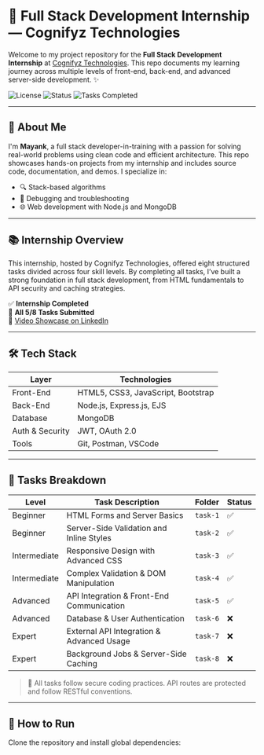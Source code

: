 # 🚀 Full Stack Development Internship — Cognifyz Technologies

Welcome to my project repository for the **Full Stack Development Internship** at [Cognifyz Technologies](https://www.cognifyz.com). This repo documents my learning journey across multiple levels of front-end, back-end, and advanced server-side development. ✨

![License](https://img.shields.io/badge/license-MIT-blue) ![Status](https://img.shields.io/badge/status-active-brightgreen) ![Tasks Completed](https://img.shields.io/badge/tasks-5/8-success)

---

## 🧠 About Me

I'm **Mayank**, a full stack developer-in-training with a passion for solving real-world problems using clean code and efficient architecture. This repo showcases hands-on projects from my internship and includes source code, documentation, and demos. I specialize in:

- 🔍 Stack-based algorithms
- 🔧 Debugging and troubleshooting
- 🌐 Web development with Node.js and MongoDB

---

## 📚 Internship Overview

This internship, hosted by Cognifyz Technologies, offered eight structured tasks divided across four skill levels. By completing all tasks, I’ve built a strong foundation in full stack development, from HTML fundamentals to API security and caching strategies.

✅ **Internship Completed**  
🏅 **All 5/8 Tasks Submitted**  
🎥 [Video Showcase on LinkedIn](https://www.linkedin.com/in/YOUR-LINKEDIN-USERNAME)

---

## 🛠️ Tech Stack

| Layer           | Technologies                                 |
|-----------------|----------------------------------------------|
| Front-End       | HTML5, CSS3, JavaScript, Bootstrap           |
| Back-End        | Node.js, Express.js, EJS                     |
| Database        | MongoDB                                      |
| Auth & Security | JWT, OAuth 2.0                               |
| Tools           | Git, Postman, VSCode                         |

---

## 📁 Tasks Breakdown

| Level     | Task Description                                 | Folder       | Status  |
|-----------|--------------------------------------------------|--------------|---------|
| Beginner  | HTML Forms and Server Basics                     | `task-1`     | ✅      |
| Beginner  | Server-Side Validation and Inline Styles         | `task-2`     | ✅      |
| Intermediate | Responsive Design with Advanced CSS           | `task-3`     | ✅      |
| Intermediate | Complex Validation & DOM Manipulation         | `task-4`     | ✅      |
| Advanced  | API Integration & Front-End Communication        | `task-5`     | ✅      |
| Advanced  | Database & User Authentication                   | `task-6`     | ❌      |
| Expert    | External API Integration & Advanced Usage        | `task-7`     | ❌      |
| Expert    | Background Jobs & Server-Side Caching            | `task-8`     | ❌      |

> 🔐 All tasks follow secure coding practices. API routes are protected and follow RESTful conventions.

---

## 🚀 How to Run

Clone the repository and install global dependencies:
